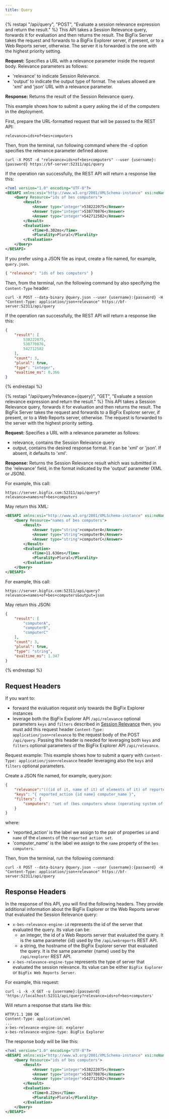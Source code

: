 ```yaml
---
title: Query
---
```


{% restapi "/api/query", "POST", "Evaluate a session relevance expression and return the result." %}
This API takes a Session Relevance query, forwards it for evaluation and then returns the result.
The BigFix Server takes the request and forwards to a BigFix Explorer server, if present, or to a Web Reports server, otherwise.
The server it is forwarded is the one with the highest priority setting.

**Request:** Specifies a URL with a relevance parameter inside the request body. Relevance parameters as follows:
* 'relevance' to indicate Session Relevance.
* 'output' to indicate the output type of format. The values allowed are 'xml' and 'json' URL with a relevance parameter.

**Response:** Returns the result of the Session Relevance query.

This example shows how to submit a query asking the id of the computers in the deployment.

First, prepare the URL-formatted request that will be passed to the REST API:
```
relevance=ids+of+bes+computers
```

Then, from the terminal, run following command where the -d option specifies the relevance parameter defined above:
```
curl -X POST -d "relevance=ids+of+bes+computers" --user {username}:{password} https://bf-server:52311/api/query
```

If the operation ran successfully, the REST API will return a response like this:
```xml
<?xml version="1.0" encoding="UTF-8"?>
<BESAPI xmlns:xsi="http://www.w3.org/2001/XMLSchema-instance" xsi:noNamespaceSchemaLocation="BESAPI.xsd">
    <Query Resource="ids of bes computers">
        <Result>
            <Answer type="integer">538222075</Answer>
            <Answer type="integer">538770876</Answer>
            <Answer type="integer">542712582</Answer>
        </Result>
        <Evaluation>
            <Time>0.302ms</Time>
            <Plurality>Plural</Plurality>
        </Evaluation>
    </Query>
</BESAPI>
```

If you prefer using a JSON file as input, create a file named, for example, `query.json`.
```json
{ "relevance": "ids of bes computers" }
```

Then, from the terminal, run the following command by also specifying the `Content-Type` header:
```
curl -X POST --data-binary @query.json --user {username}:{password} -H "Content-Type: application/json+relevance" https://bf-server:52311/api/query
```

If the operation ran successfully, the REST API will return a response like this:
```json
{
    "result": [
        538222075,
        538770876,
        542712582
    ],
    "count": 3,
    "plural": true,
    "type": "integer",
    "evaltime_ms": 0.366
}
```

{% endrestapi %}

{% restapi "/api/query?relevance={query}", "GET", "Evaluate a session relevance expression and return the result." %}
This API takes a Session Relevance query, forwards it for evaluation and then returns the result.
The BigFix Server takes the request and forwards to a BigFix Explorer server, if present, or to a Web Reports server, otherwise.
The request is forwarded to the server with the highest priority setting.

**Request:** Specifies a URL with a relevance parameter as follows:
* relevance, contains the Session Relevance query
* output, contains the desired response format. It can be 'xml' or 'json'. If absent, it defaults to 'xml'.

**Response:** Returns the Session Relevance result which was submitted in the 'relevance' field, in the format indicated by the 'output' parameter (XML or JSON).

For example, this call:
```
https://server.bigfix.com:52311/api/query?relevance=names+of+bes+computers
```

May return this XML:
```xml
<BESAPI xmlns:xsi="http://www.w3.org/2001/XMLSchema-instance" xsi:noNamespaceSchemaLocation="BESAPI.xsd">
    <Query Resource="names of bes computers">
        <Result>
            <Answer type="string">computerA</Answer>
            <Answer type="string">computerB</Answer>
            <Answer type="string">computerC</Answer>
        </Result>
        <Evaluation>
            <Time>11.636ms</Time>
            <Plurality>Plural</Plurality>
        </Evaluation>
    </Query>
</BESAPI>
```

For example, this call: 
```
https://server.bigfix.com:52311/api/query?relevance=names+of+bes+computers&output=json
```

May return this JSON:
```json
{
    "result": [
        "computerA",
        "computerB",
        "computerC"
    ],
    "count": 3,
    "plural": true,
    "type": "string",
    "evaltime_ms": 1.347
}
```

{% endrestapi %}

## Request Headers
If you want to:
- forward the evaluation request only towards the BigFix Explorer instances
- leverage both the BigFix Explorer API `/api/relevance` optional parameters `keys` and `filters` described in [Session Relevance](https://developer.bigfix.com/other/explorer-api/session_relevance.html)
then, you must add this request header `Content-Type: application/json+relevance` to the request body of the POST `/api/query`. Passing this header is needed for leveraging both `keys` and `filters` optional parameters of the BigFix Explorer API `/api/relevance`.

Request example:
This example shows how to submit a query with `Content-Type: application/json+relevance` header leveraging also the `keys` and `filters` optional parameters.

Create a JSON file named, for example, query.json:
```json
{
    "relevance":"(((id of it, name of it) of elements of it) of reported action set of it, name of it) of bes computers",
    "keys": "{ reported_action {id name} computer_name }",
    "filters": {
        "computers": "set of (bes computers whose (operating system of it contains \"Win\"))"
    }
}
```
where: 
- 'reported_action' is the label we assign to the pair of properties `id` and `name` of the `elements` of the `reported action set`.
- 'computer_name' is the label we assign to the `name` property of the `bes computers`.

Then, from the terminal, run the following command:
```
curl -X POST --data-binary @query.json --user {username}:{password} -H "Content-Type: application/json+relevance" https://bf-server:52311/api/query
```

## Response Headers
In the response of this API, you will find the following headers. They provide additional information about the BigFix Explorer or the Web Reports server that evaluated the Session Relevance query:

- `x-bes-relevance-engine-id` represents the id of the server that evaluated the query. Its value can be:
  - an integer, the id of a Web Reports server that evaluated the query. It is the same parameter {id} used by the `/api/webreports` REST API.
  - a string, the hostname of the BigFix Explorer server that evaluated the query. It is the same parameter {name} used by the `/api/explorer` REST API.
- `x-bes-relevance-engine-type` represents the type of server that evaluated the session relevance. Its value can be either `BigFix Explorer` or `BigFix Web Reports Server`.

For example, this request:
```
curl -i -k -X GET -u {username}:{password} 'https://localhost:52311/api/query?relevance=ids+of+bes+computers'
```

Will return a response that starts like this:
```
HTTP/1.1 200 OK
Content-Type: application/xml
...
x-bes-relevance-engine-id: explorer
x-bes-relevance-engine-type: BigFix Explorer
```

The response body will be like this:
```xml
<?xml version="1.0" encoding="UTF-8"?>
<BESAPI xmlns:xsi="http://www.w3.org/2001/XMLSchema-instance" xsi:noNamespaceSchemaLocation="BESAPI.xsd">
    <Query Resource="ids of bes computers">
        <Result>
            <Answer type="integer">538222075</Answer>
            <Answer type="integer">538770876</Answer>
            <Answer type="integer">542712582</Answer>
        </Result>
        <Evaluation>
            <Time>0.22ms</Time>
            <Plurality>Plural</Plurality>
        </Evaluation>
    </Query>
</BESAPI>
```
